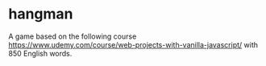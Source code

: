 # hangman
A game based on the following course https://www.udemy.com/course/web-projects-with-vanilla-javascript/ with 850 English words.
